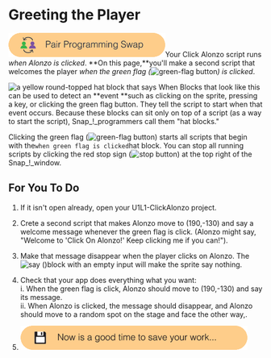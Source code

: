 # Greeting the Player

![](/assets/pair_programming.png)Your Click Alonzo script runs _when Alonzo is clicked_. **On this page,**you'll make a second script that welcomes the player _when the green flag \(_![](http://bjc.edc.org/bjc-r/img/1-introduction/green-flag_button.png "green-flag button")_\) is clicked_.

![](http://bjc.edc.org/bjc-r/img/1-introduction/hat-block.png "a yellow round-topped hat block that says When") Blocks that look like this can be used to detect an **event **such as clicking on the sprite, pressing a key, or clicking the green flag button. They tell the script to start when that event occurs. Because these blocks can sit only on top of a script \(as a way to start the script\), Snap\_!\_programmers call them "hat blocks."

Clicking the green flag \(![](http://bjc.edc.org/bjc-r/img/1-introduction/green-flag_button.png "green-flag button")\) starts all scripts that begin with the`when green flag is clicked`hat block. You can stop all running scripts by clicking the red stop sign \(![](http://bjc.edc.org/bjc-r/img/1-introduction/stop_button.png "stop button")\) at the top right of the Snap\_!\_window.

## For You To Do

1. If it isn't open already, open your U1L1-ClickAlonzo project.
2. Crete a second script that makes Alonzo move to \(190,-130\) and say a welcome message whenever the green flag is click. \(Alonzo might say, "Welcome to 'Click On Alonzo!' Keep clicking me if you can!"\).
3. Make that message disappear when the player clicks on Alonzo. The ![](http://bjc.edc.org/bjc-r/img/blocks/say-empty.png "say \(\)")block with an empty input will make the sprite say nothing.
4. Check that your app does everything what you want:  
   i. When the green flag is click, Alonzo should move to \(190,-130\) and say its message.  
   ii. When Alonzo is clicked, the message should disappear, and Alonzo should move to a random spot on the stage and face the other way,.

5. ![](/assets/save.png)



